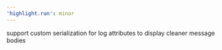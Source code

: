 ```yaml
---
'highlight.run': minor
---
```


support custom serialization for log attributes to display cleaner message bodies
